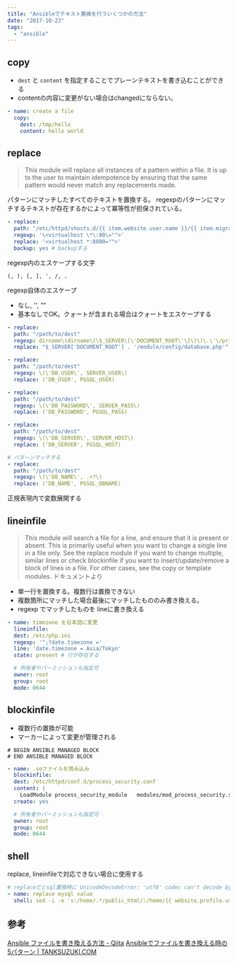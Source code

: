 ```yaml
---
title: "Ansibleでテキスト置換を行ういくつかの方法"
date: "2017-10-23"
tags: 
  - "ansible"
---
```


## copy

- `dest` と `content` を指定することでプレーンテキストを書き込むことができる
- contentの内容に変更がない場合はchangedにならない。

```yaml
- name: create a file
  copy:
    dest: /tmp/hello
    content: hello world
```

## replace

> This module will replace all instances of a pattern within a file. It is up to the user to maintain idempotence by ensuring that the same pattern would never match any replacements made.

パターンにマッチしたすべてのテキストを置換する。 regexpのパターンにマッチするテキストが存在するかによって冪等性が担保されている。

```yaml
- replace:
  path: "/etc/httpd/vhosts.d/{{ item.website.user.name }}/{{ item.migration_src.domain }}.conf"
  regexp: '\<virtualhost \*\:80\="">'
  replace: '<virtualhost *:8080="">'
  backup: yes # backupする
```

regexp内のエスケープする文字

`(, ), [, ], ', /, .`

regexp自体のエスケープ
* なし, '', ""
* 基本なしでOK。クォートが含まれる場合はクォートをエスケープする

```yaml
- replace:
  path: "/path/to/dest"
  regexp: dirname\(dirname\(\$_SERVER\[\'DOCUMENT_ROOT\'\]\)\)\.\'\/private\/config\.php\'
  replace: "$_SERVER['DOCUMENT_ROOT'] . '/module/config/database.php'"

- replace:
  path: "/path/to/dest"
  regexp: \(\'DB_USER\', SERVER_USER\)
  replace: ('DB_USER', PGSQL_USER)

- replace:
  path: "/path/to/dest"
  regexp: \(\'DB_PASSWORD\', SERVER_PASS\)
  replace: ('DB_PASSWORD', PGSQL_PASS)

- replace:
  path: "/path/to/dest"
  regexp: \(\'DB_SERVER\', SERVER_HOST\)
  replace: ('DB_SERVER', PGSQL_HOST)

# パターンマッチする
- replace:
  path: "/path/to/dest"
  regexp: \(\'DB_NAME\', .+?\)
  replace: ('DB_NAME', PGSQL_DBNAME)
```

正規表現内で変数展開する

## lineinfile

> This module will search a file for a line, and ensure that it is present or absent. This is primarily useful when you want to change a single line in a file only. See the replace module if you want to change multiple, similar lines or check blockinfile if you want to insert/update/remove a block of lines in a file. For other cases, see the copy or template modules. ドキュメントより

- 単一行を置換する。複数行は置換できない
- 複数箇所にマッチした場合最後にマッチしたもののみ書き換える。
- regexp でマッチしたものを lineに書き換える

```yaml
- name: timezone を日本語に変更
  lineinfile:
  dest: /etc/php.ini
  regexp: '^;?date.timezone ='
  line: 'date.timezone = Asia/Tokyo'
  state: present # 行が存在する

  # 所有者やパーミッションも指定可
  owner: root
  group: root
  mode: 0644
```

## blockinfile

- 複数行の置換が可能
- マーカーによって変更が管理される

```
# BEGIN ANSIBLE MANAGED BLOCK
# END ANSIBLE MANAGED BLOCK
```

```yaml
- name: .soファイルを読み込み
  blockinfile:
  dest: /etc/httpd/conf.d/process_security.conf
  content: |
    LoadModule process_security_module   modules/mod_process_security.so
  create: yes

  # 所有者やパーミッションも指定可
  owner: root
  group: root
  mode: 0644
```

## shell

replace, lineinfileで対応できない場合に使用する

```yaml
# replaceだとsql置換時に UnicodeDecodeError: 'utf8' codec can't decode byte エラーが起きるのでsedで置換する
- name: replace mysql value
  shell: sed -i -e 's:/home/.*/public_html/:/home/{{ website.profile.user.name }}/public_html/:g' /tmp/{{ website.migration_src.mysql.dbname }}.sql
```

## 参考

[Ansible ファイルを書き換える方法 - Qiita](https://qiita.com/park-jh/items/8676ec76b8313357194f) [Ansibleでファイルを書き換える時の5パターン | TANKSUZUKI.COM](http://tanksuzuki.com/post/ansible-config-control/)
